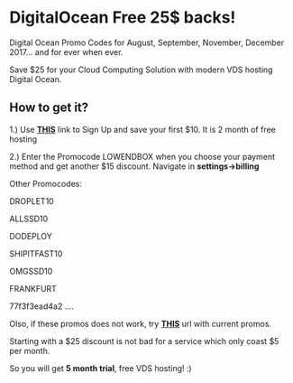 # DigitalOcean Free 25$ backs!
Digital Ocean Promo Codes for August, September, November, December 2017... and for ever when ever.

Save $25 for your Cloud Computing Solution with modern VDS hosting Digital Ocean.

## How to get it? ##

1.) Use  **[THIS](http://www.digitalocean.com/?refcode=9298ad81171f)** link to Sign Up and save your first $10. It is 2 month of free hosting

2.) Enter the Promocode LOWENDBOX when you choose your payment method and get another $15 discount. Navigate in **settings->billing**

Other Promocodes:

DROPLET10

ALLSSD10

DODEPLOY

SHIPITFAST10

OMGSSD10

FRANKFURT

77f3f3ead4a2
....

Olso, if  these promos does not work, try **[THIS](https://www.retailmenot.com/view/digitalocean.com?c=9118354)** url with current promos.

Starting with a $25 discount is not bad for a service which only coast $5 per month.

So you will get **5 month trial**, free VDS hosting! :)
